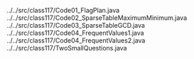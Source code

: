 ../../src/class117/Code01_FlagPlan.java
../../src/class117/Code02_SparseTableMaximumMinimum.java
../../src/class117/Code03_SparseTableGCD.java
../../src/class117/Code04_FrequentValues1.java
../../src/class117/Code04_FrequentValues2.java
../../src/class117/TwoSmallQuestions.java
